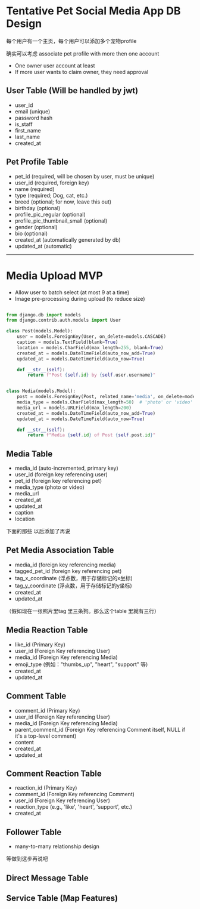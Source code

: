 # Tentative Pet Social Media App DB Design

每个用户有一个主页，每个用户可以添加多个宠物profile

确实可以考虑 associate pet profile with more then one account
- One owner user account at least
- If more user wants to claim owner, they need approval

## User Table (Will be handled by jwt)

- user_id
- email (unique)
- password hash
- is_staff
- first_name
- last_name
- created_at


## Pet Profile Table

- pet_id (required, will be chosen by user, must be unique)
- user_id (required, foreign key)
- name (required)
- type (required; Dog, cat, etc.)
- breed (optional; for now, leave this out)
- birthday (optional)
- profile_pic_regular (optional)
- profile_pic_thumbnail_small (optional)
- gender (optional)
- bio (optional)
- created_at (automatically generated by db)
- updated_at (automatic)


------------

# Media Upload MVP

- Allow user to batch select (at most 9 at a time)
- Image pre-processing during upload (to reduce size)


```py

from django.db import models
from django.contrib.auth.models import User

class Post(models.Model):
    user = models.ForeignKey(User, on_delete=models.CASCADE)
    caption = models.TextField(blank=True)
    location = models.CharField(max_length=255, blank=True)
    created_at = models.DateTimeField(auto_now_add=True)
    updated_at = models.DateTimeField(auto_now=True)

    def __str__(self):
        return f"Post {self.id} by {self.user.username}"


class Media(models.Model):
    post = models.ForeignKey(Post, related_name='media', on_delete=models.CASCADE)
    media_type = models.CharField(max_length=50)  # 'photo' or 'video'
    media_url = models.URLField(max_length=200)
    created_at = models.DateTimeField(auto_now_add=True)
    updated_at = models.DateTimeField(auto_now=True)

    def __str__(self):
        return f"Media {self.id} of Post {self.post.id}"

```

## Media Table

- media_id (auto-incremented, primary key)
- user_id (foreign key referencing user)
- pet_id (foreign key referencing pet)
- media_type (photo or video)
- media_url
- created_at
- updated_at
- caption
- location


下面的那些 以后添加了再说

## Pet Media Association Table


- media_id (foreign key referencing media)
- tagged_pet_id (foreign key referencing pet)
- tag_x_coordinate (浮点数，用于存储标记的x坐标)
- tag_y_coordinate (浮点数，用于存储标记的y坐标)
- created_at
- updated_at

（假如现在一张照片里tag 里三条狗。那么这个table 里就有三行）


## Media Reaction Table

- like_id (Primary Key)
- user_id (Foreign Key referencing User)
- media_id (Foreign Key referencing Media)
- emoji_type (例如："thumbs_up", "heart", "support" 等)
- created_at
- updated_at


## Comment Table

- comment_id (Primary Key)
- user_id (Foreign Key referencing User)
- media_id (Foreign Key referencing Media)
- parent_comment_id (Foreign Key referencing Comment itself, NULL if it's a top-level comment)
- content
- created_at
- updated_at


## Comment Reaction Table

- reaction_id (Primary Key)
- comment_id (Foreign Key referencing Comment)
- user_id (Foreign Key referencing User)
- reaction_type (e.g., 'like', 'heart', 'support', etc.)
- created_at


## Follower Table

- many-to-many relationship design

等做到这步再说吧

## Direct Message Table


## Service Table (Map Features)
